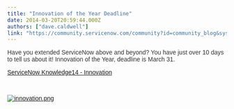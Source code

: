 ```yaml
---
title: "Innovation of the Year Deadline"
date: 2014-03-20T20:59:44.000Z
authors: ["dave.caldwell"]
link: "https://community.servicenow.com/community?id=community_blog&sys_id=998ca6e1dbd0dbc01dcaf3231f9619d2"
---
```

<p><span class="commentary" style="font-family: Helvetica, Arial, sans-serif; color: #333333;">Have you extended ServiceNow above and beyond? You have just over 10 days to tell us about it! Innovation of the Year, deadline is March 31.</span></p><p><span class="commentary" style="font-family: Helvetica, Arial, sans-serif; color: #333333;"><a href="http://knowledge.servicenow.com/awards.html" title="http://knowledge.servicenow.com/awards.html">ServiceNow Knowledge14 - Innovation</a></span></p><p><span class="commentary" style="font-family: Helvetica, Arial, sans-serif; color: #333333;"><br/></span></p><p><span class="commentary" style="font-family: Helvetica, Arial, sans-serif; color: #333333;"><a href="http://knowledge.servicenow.com/awards.html"><img  alt="innovation.png" class="image-1 jive-image" src="5690f84adbd49344e9737a9e0f96198b.iix" style="height: auto;"/></a><br/></span></p>